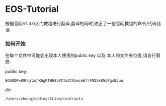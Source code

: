 # EOS-Tutorial
根据官网V1.3.0入门教程进行翻译,翻译的同时,改正了一些官网教程的命令/代码错误.



### 如何开始

在每个文件中可能会出现本人使用的public key 以及 本人的文件夹位置,请自行替换:

public key:

```
EOS8QPw89hqrzohK6gKTHG8bVCte3thbwceE7rFN25k8GdPgsBJuu
```

dir:

```
/Users/zhong/coding/CLion/contracts
```

